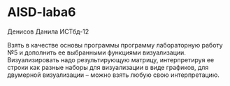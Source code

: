 # AISD-laba6

Денисов Данила ИСТбд-12

Взять в качестве основы программы программу лабораторную работу №5 и дополнить ее выбранными функциями визуализации. Визуализировать надо результирующую матрицу, интерпретируя ее строки как разные наборы для визуализации в виде графиков, для двумерной визуализации – можно взять любую свою интерпретацию.
